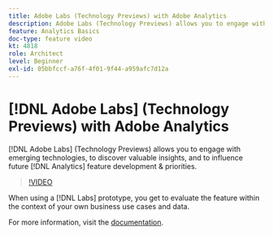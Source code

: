 ```yaml
---
title: Adobe Labs (Technology Previews) with Adobe Analytics
description: Adobe Labs (Technology Previews) allows you to engage with emerging technologies, to discover valuable insights, and to influence future Analytics feature development & priorities.
feature: Analytics Basics
doc-type: feature video
kt: 4818
role: Architect
level: Beginner
exl-id: 05bbfccf-a76f-4f01-9f44-a959afc7d12a
---
```

# [!DNL Adobe Labs] (Technology Previews) with Adobe Analytics

[!DNL Adobe Labs] (Technology Previews) allows you to engage with emerging technologies, to discover valuable insights, and to influence future [!DNL Analytics] feature development & priorities.

>[!VIDEO](https://video.tv.adobe.com/v/32841/?quality=12)

When using a [!DNL Labs] prototype, you get to evaluate the feature within the context of your own business use cases and data.

For more information, visit the [documentation](https://experienceleague.adobe.com/docs/analytics/analyze/tech-previews/overview.html).
